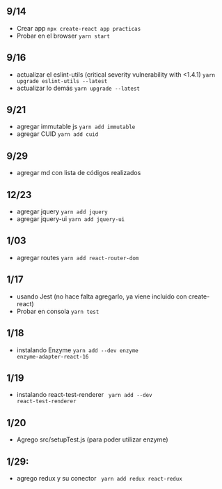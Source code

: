 ## 9/14
 - Crear app <code>npx create-react app practicas</code>
 - Probar en el browser <code>yarn start</code>
## 9/16
- actualizar el eslint-utils (critical severity vulnerability with <1.4.1) <code>yarn upgrade eslint-utils --latest</code>
- actualizar lo demás <code>yarn upgrade --latest </code>
## 9/21
- agregar immutable js <code>yarn add immutable </code>
- agregar CUID <code>yarn add cuid </code>

## 9/29
- agregar md con lista de códigos realizados

## 12/23
- agregar jquery <code>yarn add jquery </code>
- agregar jquery-ui <code>yarn add jquery-ui </code>

## 1/03
- agregar routes <code>yarn add react-router-dom </code>

## 1/17
- usando Jest (no hace falta agregarlo, ya viene incluido con create-react)
 - Probar en consola <code>yarn test</code>

## 1/18
- instalando Enzyme <code>yarn add --dev enzyme enzyme-adapter-react-16 </code>

## 1/19
- instalando react-test-renderer <code> yarn add --dev react-test-renderer </code>
## 1/20
- Agrego src/setupTest.js (para poder utilizar enzyme)

## 1/29:
- agrego redux y su conector <code> yarn add redux react-redux </code>